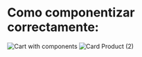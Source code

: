 # Como componentizar correctamente:
![Cart with components](https://user-images.githubusercontent.com/28931847/209666581-5acbaaba-352c-42f2-90e3-c9906f86b144.png)
![Card Product (2)](https://user-images.githubusercontent.com/28931847/209666604-80e8b751-e29e-4776-bc02-cb0f45f24291.png)
